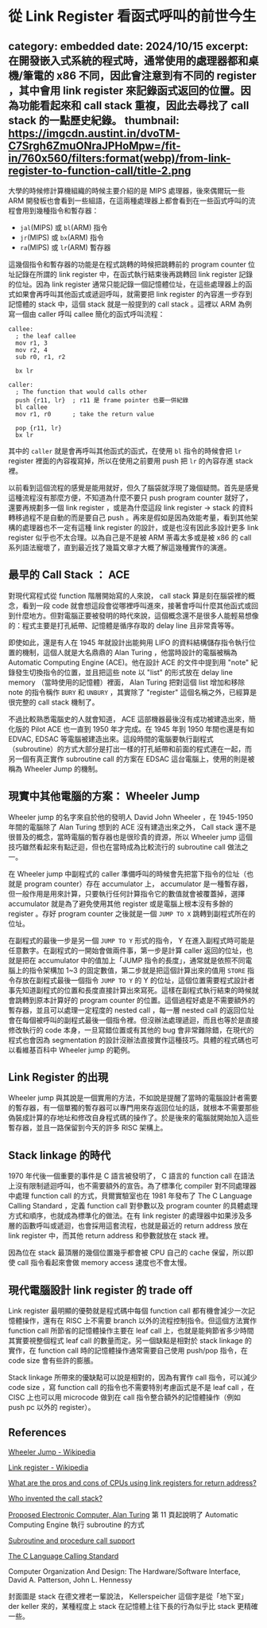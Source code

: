 # 從 Link Register 看函式呼叫的前世今生
category: embedded
date: 2024/10/15
excerpt: 在開發嵌入式系統的程式時，通常使用的處理器都和桌機/筆電的 x86 不同，因此會注意到有不同的 register ，其中會用 link register 來記錄函式返回的位置。因為功能看起來和 call stack 重複，因此去尋找了 call stack 的一點歷史紀錄。
thumbnail: https://imgcdn.austint.in/dvoTM-C7Srgh6ZmuONraJPHoMpw=/fit-in/760x560/filters:format(webp)/from-link-register-to-function-call/title-2.png
---

大學的時候修計算機組織的時候主要介紹的是 MIPS 處理器，後來偶爾玩一些 ARM 開發板也會看到一些組語，在這兩種處理器上都會看到在一些函式呼叫的流程會用到幾種指令和暫存器：

- `jal`(MIPS) 或 `bl`(ARM) 指令
- `jr`(MIPS) 或 `bx`(ARM) 指令
- `ra`(MIPS) 或 `lr`(ARM) 暫存器

這幾個指令和暫存器的功能是在程式跳轉的時候把跳轉前的 program counter 位址記錄在所謂的 link register 中，在函式執行結束後再跳轉回 link register 記錄的位址。因為 link register 通常只能記錄一個記憶體位址，在這些處理器上的函式如果會再呼叫其他函式或遞迴呼叫，就需要把 link register 的內容進一步存到記憶體的 stack 中，這個 stack 就是一般提到的 call stack 。這裡以 ARM 為例寫一個由 caller 呼叫 callee 簡化的函式呼叫流程：

```
callee:
  ; the leaf callee
  mov r1, 3
  mov r2, 4
  sub r0, r1, r2

  bx lr

caller:
  ; The function that would calls other
  push {r11, lr}  ; r11 是 frame pointer 也要一併紀錄
  bl callee
  mov r1, r0      ; take the return value

  pop {r11, lr}
  bx lr
```

其中的 `caller` 就是會再呼叫其他函式的函式，在使用 `bl` 指令的時候會把 `lr` register 裡面的內容複寫掉，所以在使用之前要用 push 把 `lr` 的內容存進 stack 裡。

以前看到這個流程的感覺是能用就好，但久了腦袋就浮現了幾個疑問。首先是感覺這種流程沒有那麼方便，不知道為什麼不要只 push program counter 就好了，還要再規劃多一個 link register ，或是為什麼這段 link register -> stack 的資料轉移過程不是自動的而是要自己 push 。再來是假如是因為效能考量，看到其他架構的處理器也不一定有這種 link register 的設計，或是也沒有因此多設計更多 link register 似乎也不太合理。以為自己是不是被 ARM 荼毒太多或是被 x86 的 call 系列語法寵壞了，直到最近找了幾篇文章才大概了解這幾種實作的演進。

## 最早的 Call Stack ： ACE

對現代寫程式從 function 階層開始寫的人來說， call stack 算是刻在腦袋裡的概念，看到一段 code 就會想這段會從哪裡呼叫進來，接著會呼叫什麼其他函式或回到什麼地方。但對電腦正要被發明的時代來說，這個概念還不是很多人能輕易想像的：程式主要是打孔紙帶、記憶體是循序存取的 delay line 且非常貴等等。

即使如此，還是有人在 1945 年就設計出能夠用 LIFO 的資料結構儲存指令執行位置的機制，這個人就是大名鼎鼎的 Alan Turing ，他當時設計的電腦被稱為 Automatic Computing Engine (ACE)。他在設計 ACE 的文件中提到用 "note" 紀錄發生切換指令的位置，並且把這些 note 以 "list" 的形式放在 delay line memory （當時使用的記憶體）裡面， Alan Turing 把對這個 list 增加和移除 note 的指令稱作 `BURY` 和 `UNBURY` ，其實除了 "register" 這個名稱之外，已經算是很完整的 call stack 機制了。

不過比較熟悉電腦史的人就會知道， ACE 這部機器最後沒有成功被建造出來，簡化版的 Pilot ACE 也一直到 1950 年才完成。在 1945 年到 1950 年間也還是有如 EDVAC, EDSAC 等電腦被建造出來。這段時間的電腦要執行副程式（subroutine）的方式大部分是打出一樣的打孔紙帶和前面的程式連在一起，而另一個有真正實作 subroutine call 的方案在 EDSAC 這台電腦上，使用的則是被稱為 Wheeler Jump 的機制。

## 現實中其他電腦的方案： Wheeler Jump

Wheeler jump 的名字來自於他的發明人 David John Wheeler ，在 1945-1950 年間的電腦除了 Alan Turing 想到的 ACE 沒有建造出來之外， Call stack 還不是很普及的概念，當時電腦的暫存器也是很珍貴的資源，所以 Wheeler jump 這個技巧雖然看起來有點迂迴，但也在當時成為比較流行的 subroutine call 做法之一。

在 Wheeler jump 中副程式的 caller 準備呼叫的時候會先把當下指令的位址（也就是 program counter）存在 accumulator 上， accumulator 是一種暫存器，但一般作用是用來計算，只要執行任何計算指令它的數值就會被覆蓋掉，選擇 accumulator 就是為了避免使用其他 register 或是電腦上根本沒有多餘的 register 。存好 program counter 之後就是一個 `JUMP TO X` 跳轉到副程式所在的位址。

在副程式的最後一步是另一個 `JUMP TO Y` 形式的指令， Y 在進入副程式時可能是任意數字。在副程式的一開始會做兩件事，第一步是計算 caller 返回的位址，也就是把在 accumulator 中的值加上「JUMP 指令的長度」，通常就是依照不同電腦上的指令架構加 1~3 的固定數值，第二步就是把這個計算出來的值用 `STORE` 指令存放在副程式最後一個指令 `JUMP TO Y` 的 Y 的位址，這個位置需要程式設計者事先知道副程式的位置和長度直接計算出來寫死。這樣在副程式執行結束的時候就會跳轉到原本計算好的 program counter 的位置。這個過程好處是不需要額外的暫存器，並且可以處理一定程度的 nested call ，每一層 nested call 的返回位址會在每個被呼叫的副程式最後一個指令裡。但沒辦法處理遞迴，而且也等於是直接修改執行的 code 本身，一旦寫錯位置或有其他的 bug 會非常難除錯，在現代的程式也會因為 segmentation 的設計沒辦法直接實作這種技巧。具體的程式碼也可以看維基百科中 Wheeler jump 的範例。

## Link Register 的出現

Wheeler jump 與其說是一個實用的方法，不如說是提醒了當時的電腦設計者需要的暫存器，有一個單獨的暫存器可以專門用來存返回位址的話，就根本不需要那些偽裝成計算的存地址和修改自身程式碼的操作了。於是後來的電腦就開始加入這些暫存器，並且一路保留到今天的許多 RISC 架構上。

## Stack linkage 的時代

1970 年代後一個重要的事件是 C 語言被發明了， C 語言的 function call 在語法上沒有限制遞迴呼叫，也不需要額外的宣告。為了標準化 compiler 對不同處理器中處理 function call 的方式，貝爾實驗室也在 1981 年發布了 The C Language Calling Standard ，定義 function call 對參數以及 program counter 的具體處理方式和順序，也就成為標準化的做法。在有 link register 的處理器中如果涉及多層的函數呼叫或遞迴，也會採用這套流程，也就是最近的 return address 放在 link register 中，而其他 return address 和參數就放在 stack 裡。

因為位在 stack 最頂層的幾個位置幾乎都會被 CPU 自己的 cache 保留，所以即使 call 指令看起來會做 memory access 速度也不會太慢。

## 現代電腦設計 link register 的 trade off

Link register 最明顯的優勢就是程式碼中每個 function call 都有機會減少一次記憶體操作，還有在 RISC 上不需要 branch 以外的流程控制指令。但這個方法實作 function call 所節省的記憶體操作主要在 leaf call 上，也就是能夠節省多少時間其實要視整個程式 leaf call 的數量而定。另一個缺點是相對於 stack linkage 的實作，在 function call 時的記憶體操作通常需要自己使用 push/pop 指令，在 code size 會有些許的膨脹。

Stack linkage 所帶來的優缺點可以說是相對的，因為有實作 call 指令，可以減少 code size ，寫 function call 的指令也不需要特別考慮函式是不是 leaf call ，在 CISC 上也可以用 microcode 做到在 call 指令整合額外的記憶體操作（例如 push pc 以外的 register）。

## References

[Wheeler Jump - Wikipedia](https://en.wikipedia.org/wiki/Wheeler_Jump)

[Link register - Wikipedia](https://en.wikipedia.org/wiki/Link_register)

[What are the pros and cons of CPUs using link registers for return address?](https://qr.ae/pslY9h)

[Who invented the call stack?](https://www.quora.com/Who-invented-the-call-stack?top_ans=661084)

[Proposed Electronic Computer, Alan Turing](https://www.alanturing.net/turing_archive/archive/p/p01/p01.php) 第 11 頁起說明了 Automatic Computing Engine 執行 subroutine 的方式

[Subroutine and procedure call support](https://people.computing.clemson.edu/~mark/subroutines.html)

[The C Language Calling Standard](https://www.bell-labs.com/usr/dmr/www/clcs.pdf)

Computer Organization And Design: The Hardware/Software Interface, David A. Patterson, John L. Hennessy

封面圖是 stack 在德文裡老一輩說法， Kellerspeicher 這個字是從「地下室」 der keller 來的，某種程度上 stack 在記憶體上往下長的行為似乎比 stack 更精確一些。